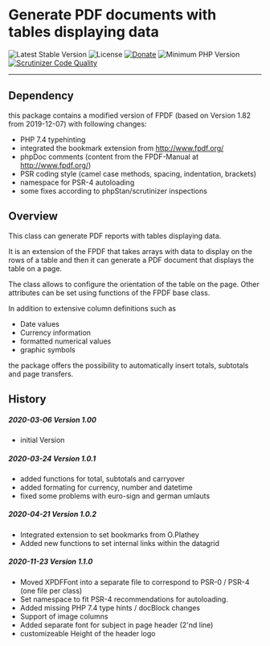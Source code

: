 # Generate PDF documents with tables displaying data

 ![Latest Stable Version](https://img.shields.io/badge/release-v1.2.0-brightgreen.svg)
 ![License](https://img.shields.io/packagist/l/gomoob/php-pushwoosh.svg) 
 [![Donate](https://img.shields.io/static/v1?label=donate&message=PayPal&color=orange)](https://www.paypal.me/SKientzler/5.00EUR)
 ![Minimum PHP Version](https://img.shields.io/badge/php-%3E%3D%207.4-8892BF.svg)
 [![Scrutinizer Code Quality](https://scrutinizer-ci.com/g/Stefanius67/XFPDF/badges/quality-score.png?b=main)](https://scrutinizer-ci.com/g/Stefanius67/XFPDF/?branch=main)
 
----------
## Dependency
this package contains a modified version of FPDF (based on Version 1.82 from 2019-12-07)
with following changes:
- PHP 7.4 typehinting
- integrated the bookmark extension from http://www.fpdf.org/
- phpDoc comments (content from the FPDF-Manual at http://www.fpdf.org/)
- PSR coding style (camel case methods, spacing, indentation, brackets)
- namespace for PSR-4 autoloading
- some fixes according to phpStan/scrutinizer inspections

## Overview

This class can generate PDF reports with tables displaying data.

It is an extension of the FPDF that takes arrays with data to display on the rows of a 
table and then it can generate a PDF document that displays the table on a page.

The class allows to configure the orientation of the table on the page. 
Other attributes can be set using functions of the FPDF base class.


In addition to extensive column definitions such as
- Date values
- Currency information
- formatted numerical values
- graphic symbols

the package offers the possibility to automatically insert totals, subtotals and page transfers.

## History
##### 2020-03-06	Version 1.00
  * initial Version
  
##### 2020-03-24	Version 1.0.1
  * added functions for total, subtotals and carryover
  * added formating for currency, number and datetime
  * fixed some problems with euro-sign and german umlauts
					
##### 2020-04-21	Version 1.0.2
  * Integrated extension to set bookmarks from O.Plathey
  * Added new functions to set internal links within the datagrid
  
##### 2020-11-23	Version 1.1.0
  * Moved XPDFFont into a separate file to correspond to PSR-0 / PSR-4 (one file per class) 
  * Set namespace to fit PSR-4 recommendations for autoloading.
  * Added missing PHP 7.4 type hints / docBlock changes 
  * Support of image columns 
  * Added separate font for subject in page header (2'nd line) 
  * customizeable Height of the header logo  

